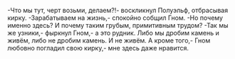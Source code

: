   -Что мы тут, черт возьми, делаем?!- воскликнул Полуэльф, отбрасывая кирку.
-Зарабатываем на жизнь,- спокойно собщил Гном.
-Но почему именно здесь? И почему таким грубым, примитивным трудом?
-Так мы же узники,- фыркнул Гном,- а это рудник. Либо мы дробим камень и живём, либо не дробим камень. И не живём. А кроме того,- Гном любовно погладил свою кирку,- мне здесь даже нравится.      